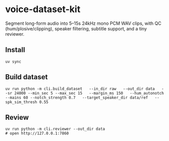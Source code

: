 # voice-dataset-kit

Segment long-form audio into 5–15s 24kHz mono PCM WAV clips, with QC (hum/plosive/clipping), speaker filtering, subtitle support, and a tiny reviewer.

## Install

```shell
uv sync
```

## Build dataset

```shell
uv run python -m cli.build_dataset   --in_dir raw   --out_dir data   --sr 24000 --min_sec 5 --max_sec 15   --margin_ms 150   --hum_autonotch --mains 60 --notch_strength 0.7   --target_speaker_dir data/ref   --spk_sim_thresh 0.55
```

## Review

```shell
uv run python -m cli.reviewer --out_dir data
# open http://127.0.0.1:7860
```
